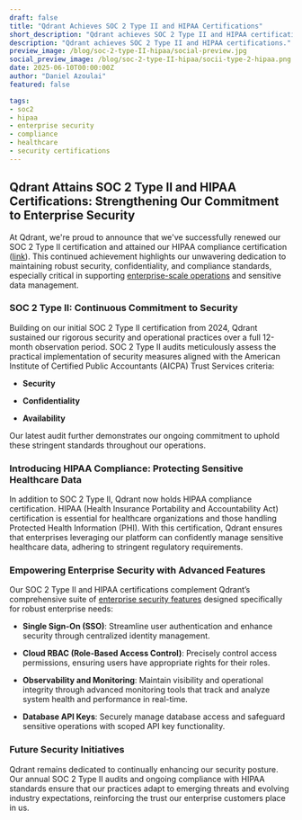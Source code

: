 ```yaml
---
draft: false
title: "Qdrant Achieves SOC 2 Type II and HIPAA Certifications"
short_description: "Qdrant achieves SOC 2 Type II and HIPAA certifications."
description: "Qdrant achieves SOC 2 Type II and HIPAA certifications."
preview_image: /blog/soc-2-type-II-hipaa/social-preview.jpg
social_preview_image: /blog/soc-2-type-II-hipaa/socii-type-2-hipaa.png
date: 2025-06-10T00:00:00Z
author: "Daniel Azoulai"
featured: false

tags:
- soc2
- hipaa
- enterprise security
- compliance
- healthcare
- security certifications
---
```


## Qdrant Attains SOC 2 Type II and HIPAA Certifications: Strengthening Our Commitment to Enterprise Security

At Qdrant, we're proud to announce that we've successfully renewed our SOC 2 Type II certification and attained our HIPAA compliance certification ([link](http://qdrant.to/trust-center)). This continued achievement highlights our unwavering dedication to maintaining robust security, confidentiality, and compliance standards, especially critical in supporting [enterprise-scale operations](https://qdrant.tech/enterprise-solutions/) and sensitive data management.

### SOC 2 Type II: Continuous Commitment to Security

Building on our initial SOC 2 Type II certification from 2024, Qdrant sustained our rigorous security and operational practices over a full 12-month observation period. SOC 2 Type II audits meticulously assess the practical implementation of security measures aligned with the American Institute of Certified Public Accountants (AICPA) Trust Services criteria:

* **Security**

* **Confidentiality**

* **Availability**

Our latest audit further demonstrates our ongoing commitment to uphold these stringent standards throughout our operations.

### Introducing HIPAA Compliance: Protecting Sensitive Healthcare Data

In addition to SOC 2 Type II, Qdrant now holds HIPAA compliance certification. HIPAA (Health Insurance Portability and Accountability Act) certification is essential for healthcare organizations and those handling Protected Health Information (PHI). With this certification, Qdrant ensures that enterprises leveraging our platform can confidently manage sensitive healthcare data, adhering to stringent regulatory requirements.

### Empowering Enterprise Security with Advanced Features

Our SOC 2 Type II and HIPAA certifications complement Qdrant’s comprehensive suite of [enterprise security features](https://qdrant.tech/enterprise-solutions/) designed specifically for robust enterprise needs:

* **Single Sign-On (SSO)**: Streamline user authentication and enhance security through centralized identity management.

* **Cloud RBAC (Role-Based Access Control)**: Precisely control access permissions, ensuring users have appropriate rights for their roles.

* **Observability and Monitoring**: Maintain visibility and operational integrity through advanced monitoring tools that track and analyze system health and performance in real-time.

* **Database API Keys**: Securely manage database access and safeguard sensitive operations with scoped API key functionality.

### Future Security Initiatives

Qdrant remains dedicated to continually enhancing our security posture. Our annual SOC 2 Type II audits and ongoing compliance with HIPAA standards ensure that our practices adapt to emerging threats and evolving industry expectations, reinforcing the trust our enterprise customers place in us.

